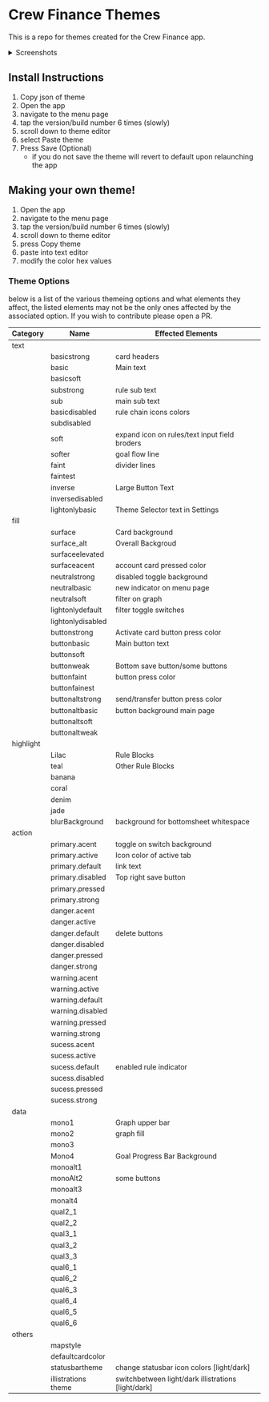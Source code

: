 # Crew Finance Themes

This is a repo for themes created for the Crew Finance app.

<details>
<summary>Screenshots</summary>

|AMOLED_Green | AMOLED_Salmon | AMOLED_Teal |
|--|--|--|
| ![alt](https://github.com/deathblade666/crew_themes/blob/d7885b0a93b8a23cb97cc97dfefc918c327521c4/screenshots/AMOLED_green.png)|![alt](https://github.com/deathblade666/crew_themes/blob/d7885b0a93b8a23cb97cc97dfefc918c327521c4/screenshots/AMOLED_salmon.png)|![alt](https://github.com/deathblade666/crew_themes/blob/b97a5c739e813b0562af8c17a4e03c7732b8ea53/screenshots/AMLOED_teal.png)|

|AMOLED_Yellow|AMOLED_Violet|AMOLED_Blue|
|--|--|--|
|![alt](https://github.com/deathblade666/crew_themes/blob/b97a5c739e813b0562af8c17a4e03c7732b8ea53/screenshots/AMOLED_yellow.png)|![alt](https://github.com/deathblade666/crew_themes/blob/bbc710ccc950e28e8f577476d3f77bc02e48550e/screenshots/AMOLED_violet.png)|![alt](https://github.com/deathblade666/crew_themes/blob/34af454e96eb861812c5b930953f7b7617d25264/screenshots/AMLOED_Blue.png)|

|Mocha |Dracula | MonoChrome |
|--|--|--|
|![alt](https://github.com/deathblade666/crew_themes/blob/d7885b0a93b8a23cb97cc97dfefc918c327521c4/screenshots/mocha.png)|![alt](https://github.com/deathblade666/crew_themes/blob/d7885b0a93b8a23cb97cc97dfefc918c327521c4/screenshots/dracula.png)|![alt](https://github.com/deathblade666/crew_themes/blob/d7885b0a93b8a23cb97cc97dfefc918c327521c4/screenshots/monochrome.png)|

|Monzo|Purplish-Pink|
|--|--|
|![alt](https://github.com/deathblade666/crew_themes/blob/1c61c72e18d8d39e4b343b7f7377ee4fc2537100/screenshots/monzo.png)|![alt](https://github.com/deathblade666/crew_themes/blob/684b9e73ddcf449e72055ee891b3a716e28ae109/screenshots/purpleish_pink.png)|

</details>

## Install Instructions

1. Copy json of theme
2. Open the app
3. navigate to the menu page
4. tap the version/build number 6 times (slowly)
5. scroll down to theme editor
6. select Paste theme
7. Press Save (Optional)
   - if you do not save the theme will revert to default upon relaunching the app

## Making your own theme!

1. Open the app
2. navigate to the menu page
3. tap the version/build number 6 times (slowly)
4. scroll down to theme editor
5. press Copy theme
6. paste into text editor
7. modify the color hex values

### Theme Options

below is a list of the various themeing options and what elements they affect, the listed elements may not be the only ones affected by the associated option. If you wish to contribute please open a PR.

|Category|Name|Effected Elements|
|--|--|--|
|text|||
||basicstrong|card headers|
||basic|Main text|
||basicsoft||
||substrong|rule sub text|
||sub|main sub text|
||basicdisabled| rule chain icons colors|
||subdisabled||
||soft|expand icon on rules/text input field broders|
||softer|goal flow line|
||faint|divider lines|
||faintest||
||inverse|Large Button Text|
||inversedisabled||
||lightonlybasic|Theme Selector text in Settings|
|fill|||
||surface|Card background|
||surface_alt|Overall Backgroud|
||surfaceelevated||
||surfaceacent|account card pressed color|
||neutralstrong|disabled toggle background|
||neutralbasic|new indicator on menu page|
||neutralsoft|filter on graph|
||lightonlydefault|filter toggle switches|
||lightonlydisabled||
||buttonstrong|Activate card button press color|
||buttonbasic|Main button text|
||buttonsoft||
||buttonweak|Bottom save button/some buttons|
||buttonfaint|button press color|
||buttonfainest||
||buttonaltstrong|send/transfer button press color|
||buttonaltbasic|button background main page|
||buttonaltsoft||
||buttonaltweak||
|highlight|||
||Lilac|Rule Blocks|
||teal|Other Rule Blocks|
||banana||
||coral||
||denim||
||jade||
||blurBackground| background for bottomsheet whitespace|
|action|||
||primary.acent|toggle on switch background|
||primary.active|Icon color of active tab|
||primary.default|link text|
||primary.disabled|Top right save button|
||primary.pressed||
||primary.strong||
||danger.acent||
||danger.active||
||danger.default|delete buttons|
||danger.disabled||
||danger.pressed||
||danger.strong||
||warning.acent||
||warning.active||
||warning.default||
||warning.disabled||
||warning.pressed||
||warning.strong||
||sucess.acent||
||sucess.active||
||sucess.default|enabled rule indicator|
||sucess.disabled||
||sucess.pressed||
||sucess.strong||
|data|||
||mono1|Graph upper bar|
||mono2|graph fill|
||mono3||
||Mono4|Goal Progress Bar Background|
||monoalt1||
||monoAlt2|some buttons|
||monoalt3||
||monalt4||
||qual2_1||
||qual2_2||
||qual3_1||
||qual3_2||
||qual3_3||
||qual6_1||
||qual6_2||
||qual6_3||
||qual6_4||
||qual6_5||
||qual6_6||
|others|||
||mapstyle||
||defaultcardcolor||
||statusbartheme|change statusbar icon colors [light/dark]|
||illistrations theme|switchbetween light/dark illistrations [light/dark]|







